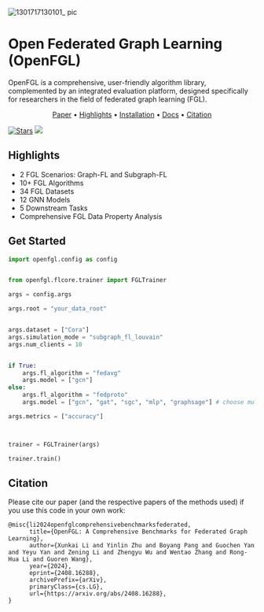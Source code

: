 
![1301717130101_ pic](https://github.com/zyl24/OpenFGL/assets/59046279/e21b410f-2b5d-4515-8ab5-a176f98805a7)


# Open Federated Graph Learning (OpenFGL)
OpenFGL is a comprehensive, user-friendly algorithm library, complemented by an integrated evaluation platform, designed specifically for researchers in the field of federated graph learning (FGL).

<p align="center">
  <a href="https://arxiv.org/abs/2408.16288">Paper</a> •
  <a href="#Library Highlights">Highlights</a> •
  <a href="https://pypi.org/project/openfgl-lib/1.0.7/">Installation</a> •
  <a href="https://openfgl.readthedocs.io/en/latest/">Docs</a> •
  <a href="#Citation">Citation</a> 
</p>



[![Stars](https://img.shields.io/github/stars/zyl24/OpenFGL.svg?color=orange)](https://github.com/zyl24/OpenFGL/stargazers) ![](https://img.shields.io/github/last-commit/zyl24/OpenFGL) 
<!-- [![arXiv](https://img.shields.io/badge/arXiv-2312.04992-b31b1b.svg)](https://arxiv.org/abs/2312.04992) -->

 



## Highlights

- 2 FGL Scenarios: Graph-FL and Subgraph-FL
- 10+ FGL Algorithms
- 34 FGL Datasets
- 12 GNN Models
- 5 Downstream Tasks
- Comprehensive FGL Data Property Analysis

## Get Started

```python
import openfgl.config as config


from openfgl.flcore.trainer import FGLTrainer

args = config.args

args.root = "your_data_root"


args.dataset = ["Cora"]
args.simulation_mode = "subgraph_fl_louvain"
args.num_clients = 10


if True:
    args.fl_algorithm = "fedavg"
    args.model = ["gcn"]
else:
    args.fl_algorithm = "fedproto"
    args.model = ["gcn", "gat", "sgc", "mlp", "graphsage"] # choose multiple gnn models for model heterogeneity setting.

args.metrics = ["accuracy"]



trainer = FGLTrainer(args)

trainer.train()
```


## Citation
Please cite our paper (and the respective papers of the methods used) if you use this code in your own work:
```
@misc{li2024openfglcomprehensivebenchmarksfederated,
      title={OpenFGL: A Comprehensive Benchmarks for Federated Graph Learning}, 
      author={Xunkai Li and Yinlin Zhu and Boyang Pang and Guochen Yan and Yeyu Yan and Zening Li and Zhengyu Wu and Wentao Zhang and Rong-Hua Li and Guoren Wang},
      year={2024},
      eprint={2408.16288},
      archivePrefix={arXiv},
      primaryClass={cs.LG},
      url={https://arxiv.org/abs/2408.16288}, 
}
```
